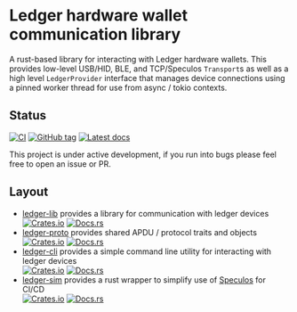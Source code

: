 # Ledger hardware wallet communication library

A rust-based library for interacting with Ledger hardware wallets.
This provides low-level USB/HID, BLE, and TCP/Speculos `Transport`s as well as a high level `LedgerProvider` interface that manages device connections using a pinned worker thread for use from async / tokio contexts.

## Status

[![CI](https://github.com/ledger-community/rust-ledger/actions/workflows/ci.yml/badge.svg)](https://github.com/ledger-community/rust-ledger/actions/workflows/ci.yml)
[![GitHub tag](https://img.shields.io/github/tag/ledger-community/ledger.svg)](https://github.com/ledger-community/rust-ledger)
[![Latest docs](https://img.shields.io/badge/docs-latest-blue)](https://ledger-community.github.io/rust-ledger/ledger_lib/index.html)

This project is under active development, if you run into bugs please feel free to open an issue or PR.

## Layout

- [ledger-lib](lib) provides a library for communication with ledger devices  
  [![Crates.io](https://img.shields.io/crates/v/ledger-lib.svg)](https://crates.io/crates/ledger-lib) [![Docs.rs](https://docs.rs/ledger-lib/badge.svg)](https://docs.rs/ledger-lib)
- [ledger-proto](proto) provides shared APDU / protocol traits and objects  
  [![Crates.io](https://img.shields.io/crates/v/ledger-proto.svg)](https://crates.io/crates/ledger-proto) [![Docs.rs](https://docs.rs/ledger-proto/badge.svg)](https://docs.rs/ledger-proto)
- [ledger-cli](cli) provides a simple command line utility for interacting with ledger devices  
  [![Crates.io](https://img.shields.io/crates/v/ledger-cli.svg)](https://crates.io/crates/ledger-cli) [![Docs.rs](https://docs.rs/ledger-cli/badge.svg)](https://docs.rs/ledger-cli)
- [ledger-sim](sim) provides a rust wrapper to simplify use of [Speculos] for CI/CD  
  [![Crates.io](https://img.shields.io/crates/v/ledger-sim.svg)](https://crates.io/crates/ledger-sim) [![Docs.rs](https://docs.rs/ledger-sim/badge.svg)](https://docs.rs/ledger-sim)


[speculos]: https://github.com/LedgerHQ/speculos
